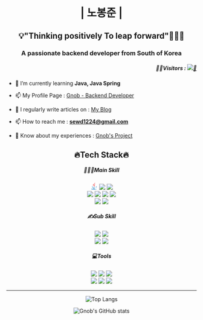 <h1 align="center">| 노봉준 |</h1>
<h2 align="center">💡"Thinking positively To leap forward"🏃🏻‍♂️</h2>
<h3 align="center">A passionate backend developer from South of Korea</h3>

<h5 align="right"> 🖐🏻Visitors : <a href="https://hits.seeyoufarm.com"><img src="https://hits.seeyoufarm.com/api/count/incr/badge.svg?url=https%3A%2F%2Fgithub.com%2FMontep95&count_bg=%236CE09A&title_bg=%23555555&icon=&icon_color=%23E7E7E7&title=View&edge_flat=false"/>🎇</a></h5>

- 🌱 I’m currently learning **Java, Java Spring**

- 📫 My Profile Page : [Gnob - Backend Developer](https://montep95.github.io/MyPage/)

- 📝 I regularly write articles on : [My Blog](https://lefton.tistory.com/)

- 📫 How to reach me : **sewd1224@gmail.com**

- 📄 Know about my experiences : [Gnob's Project](http://gnob.shop)

<h2 align="center">🔥Tech Stack🔥</h2>

<h5 align="center"> 👩🏻‍💻Main Skill </h5>
<p align="center">

<img src="https://raw.githubusercontent.com/devicons/devicon/master/icons/java/java-original.svg" alt="java" width="20" height="20"/>
<img src="https://img.shields.io/badge/Java-007396?style=flat&logo=JAVA&logoColor=white"/>
<img src="https://img.shields.io/badge/Android-3DDC84?style=flat&logo=Android&logoColor=black"/>
<br/>

<img src="https://img.shields.io/badge/Python-3776AB?style=flat&logo=Python&logoColor=white"/>
<img src="https://img.shields.io/badge/HTML-E34F26?style=flat&logo=HTML5&logoColor=black"/>
<img src="https://img.shields.io/badge/CSS-1572B6?style=flat&logo=CSS3&logoColor=black"/>
<img src="https://img.shields.io/badge/JavaScript-F7DF1E?style=flat&logo=JavaScript&logoColor=black"/>
<br/>

<img src="https://img.shields.io/badge/GitHub-181717?style=flat&logo=GitHub&logoColor=white"/>
<img src="https://img.shields.io/badge/Slack-4A154B?style=flat&logo=Slack&logoColor=skyblue"/>


</p>

<h5 align="center"> ✍Sub Skill </h5>
<p align="center">

<!-- <img src="https://img.shields.io/badge/Spring-6DB33F?style=flat&logo=Spring&logoColor=white"/> -->
<img src="https://img.shields.io/badge/React-61DAFB?style=flat&logo=React&logoColor=black"/>
<img src="https://img.shields.io/badge/MongoDB-47A248?style=flat&logo=MongoDB&logoColor=white"/>
<br/>

<!-- <img src="https://img.shields.io/badge/Firebase-FFCA28?style=flat&logo=Firebase&logoColor=red"/> -->
<!-- <img src="https://img.shields.io/badge/MySQL-4479A1?style=flat&logo=MySQL&logoColor=white"/> -->

<img src="https://img.shields.io/badge/Flask-000000?style=flat&logo=Flask&logoColor=white"/>
<img src="https://img.shields.io/badge/Expo-000020?style=flat&logo=Expo&logoColor=white"/>

</p>

<h5 align="center"> 💻Tools </h5>
<p align="center">

<img src="https://img.shields.io/badge/Eclipse-2C2255?style=flat&logo=Eclipse IDE&logoColor=white"/>
<img src="https://img.shields.io/badge/VSCode-007ACC?style=flat&logo=Visual Studio Code&logoColor=white"/>
<img src="https://img.shields.io/badge/IntelliJ-000000?style=flat&logo=IntelliJ IDEA&logoColor=blue"/>
<br/>

<img src="https://img.shields.io/badge/PyCharm-000000?style=flat&logo=PyCharm&logoColor=green"/>
<img src="https://img.shields.io/badge/VisualStudio-5C2D91?style=flat&logo=Visual Studio&logoColor=black"/>
<img src="https://img.shields.io/badge/Android Studio-3DDC84?style=flat&logo=Android Studio&logoColor=green"/>

</p>
<hr>

<div align=center>

![Top Langs](https://github-readme-stats.vercel.app/api/top-langs/?username=Montep95&layout=compact&theme=highcontrast)

![Gnob's GitHub stats](https://github-readme-stats.vercel.app/api?username=Montep95&theme=highcontrast&show_icons=true)

</div>

